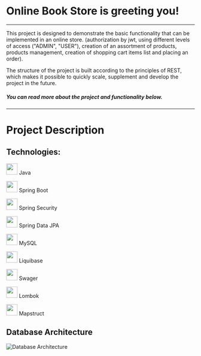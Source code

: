 # Online Book Store is greeting you!

---

This project is designed to demonstrate the basic functionality that can be implemented in an online store. 
(authorization by jwt, using different levels of access ("ADMIN", "USER"), creation of an assortment of products,
products management, creation of shopping cart items list and placing an order). 

The structure of the project is built according to the principles of REST, 
which makes it possible to quickly scale, supplement and develop the project in the future.

##### You can read more about the project and functionality below.

---

# Project Description

## Technologies:

<img src="https://encrypted-tbn0.gstatic.com/images?q=tbn:ANd9GcSZqRFNAis0vxGXeQDFA2thujnilvYO8eqTKDX5QgJ5APGtLTNQu0-d6rTkb8oSWOdyRyY&usqp=CAU" width="30"/> Java

<img src="https://encrypted-tbn0.gstatic.com/images?q=tbn:ANd9GcQwsq-7f5BWyog4cdeT1sQaYLVzhJ0o37Up8TjHvVU08WUgfyyMMRMHTVwJ5XReSjyhZa0&usqp=CAU" width="30" /> Spring Boot

<img src="https://www.javacodegeeks.com/wp-content/uploads/2014/07/spring-security-project.png" width="30"/> Spring Security

<img src="https://www.baeldung.com/wp-content/uploads/2021/02/lsd-module-icon-1.png" width="30"/> Spring Data JPA

<img src="https://www.freepnglogos.com/uploads/logo-mysql-png/logo-mysql-mysql-logo-png-images-are-download-crazypng-21.png" width="30"/> MySQL

<img src="https://www.liquibase.org/wp-content/themes/liquibase/assets/img/cta-icon.svg" width="30" height="30"/> Liquibase </summary>

<img src="https://oddblogger.com/wp-content/uploads/2021/03/swagger-logo-2.png" width="30"/> Swager

<img src="https://user-images.githubusercontent.com/1204509/79262490-b2012a80-7e91-11ea-82fa-e791f8b4d177.jpg" width="30"/> Lombok

<img src="https://1.bp.blogspot.com/-C5lGqSQuCic/WX39mN-OhdI/AAAAAAAAALU/qUZQdUPTvmInwGSKAYfcZ-QA_PXxhXCXwCLcBGAs/s1600/mapstruct.png" width="30"/> Mapstruct


## Database Architecture

![Database Architecture]()
